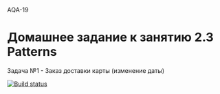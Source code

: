 AQA-19    
# Домашнее задание к занятию 2.3 Patterns

Задача №1 - Заказ доставки карты (изменение даты)  

[![Build status](https://ci.appveyor.com/api/projects/status/clkfa9ygxov90hsm?svg=true)](https://ci.appveyor.com/project/goso-nct/netology-auto-dz2-3)
